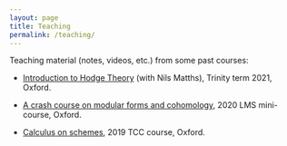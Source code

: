 ```yaml
---
layout: page
title: Teaching
permalink: /teaching/
---
```


Teaching material (notes, videos, etc.) from some past courses:

- [Introduction to Hodge Theory](https://people.maths.ox.ac.uk/matthes/Hodge21.html) (with Nils Matths), Trinity term 2021, Oxford.

- [A crash course on modular forms and cohomology](/teaching/crash-course/), 2020 LMS mini-course, Oxford.

- [Calculus on schemes](/teaching/calculus/), 2019 TCC course, Oxford.

